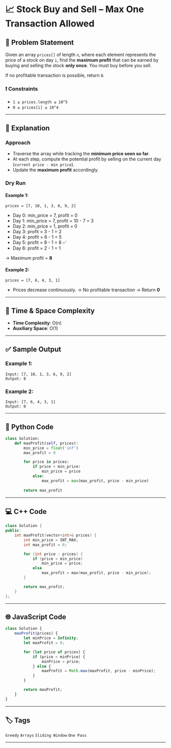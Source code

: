 # 📈 Stock Buy and Sell – Max One Transaction Allowed

## 🧩 Problem Statement

Given an array `prices[]` of length `n`, where each element represents the price of a stock on day `i`, find the **maximum profit** that can be earned by buying and selling the stock **only once**. You must buy before you sell.

If no profitable transaction is possible, return `0`.

### ❗ Constraints

* `1 ≤ prices.length ≤ 10^5`
* `0 ≤ prices[i] ≤ 10^4`

---

## 🧠 Explanation

### Approach

* Traverse the array while tracking the **minimum price seen so far**.
* At each step, compute the potential profit by selling on the current day (`current price - min price`).
* Update the **maximum profit** accordingly.

### Dry Run

#### Example 1:

```
prices = [7, 10, 1, 3, 6, 9, 2]
```

* Day 0: min\_price = 7, profit = 0
* Day 1: min\_price = 7, profit = 10 - 7 = 3
* Day 2: min\_price = 1, profit = 0
* Day 3: profit = 3 - 1 = 2
* Day 4: profit = 6 - 1 = 5
* Day 5: profit = 9 - 1 = 8 ✅
* Day 6: profit = 2 - 1 = 1

→ Maximum profit = **8**

#### Example 2:

```
prices = [7, 6, 4, 3, 1]
```

* Prices decrease continuously.
  → No profitable transaction → Return **0**

---

## 🧮 Time & Space Complexity

* **Time Complexity**: O(n)
* **Auxiliary Space**: O(1)

---

## ✅ Sample Output

### Example 1:

```
Input: [7, 10, 1, 3, 6, 9, 2]
Output: 8
```

### Example 2:

```
Input: [7, 6, 4, 3, 1]
Output: 0
```

---

## 🐍 Python Code

```python
class Solution:
    def maxProfit(self, prices):
        min_price = float('inf')
        max_profit = 0

        for price in prices:
            if price < min_price:
                min_price = price
            else:
                max_profit = max(max_profit, price - min_price)
        
        return max_profit
```

---

## 💻 C++ Code

```cpp
class Solution {
public:
    int maxProfit(vector<int>& prices) {
        int min_price = INT_MAX;
        int max_profit = 0;

        for (int price : prices) {
            if (price < min_price)
                min_price = price;
            else
                max_profit = max(max_profit, price - min_price);
        }

        return max_profit;
    }
};
```

---

## 🌐 JavaScript Code

```javascript
class Solution {
    maxProfit(prices) {
        let minPrice = Infinity;
        let maxProfit = 0;

        for (let price of prices) {
            if (price < minPrice) {
                minPrice = price;
            } else {
                maxProfit = Math.max(maxProfit, price - minPrice);
            }
        }

        return maxProfit;
    }
}
```

---

## 🏷️ Tags

`Greedy` `Arrays` `Sliding Window` `One Pass`

---
